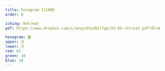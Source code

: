 ```yaml
---
title: hexagram 111000
order: 8

iching: Retreat
pdf: https://www.dropbox.com/s/umsyv55u20ilfge/33-04-retreat.pdf?dl=0

hexagram: ䷠
upper: ☰
lower: ☶
red: 01
green: 10
blue: 10
---
```


